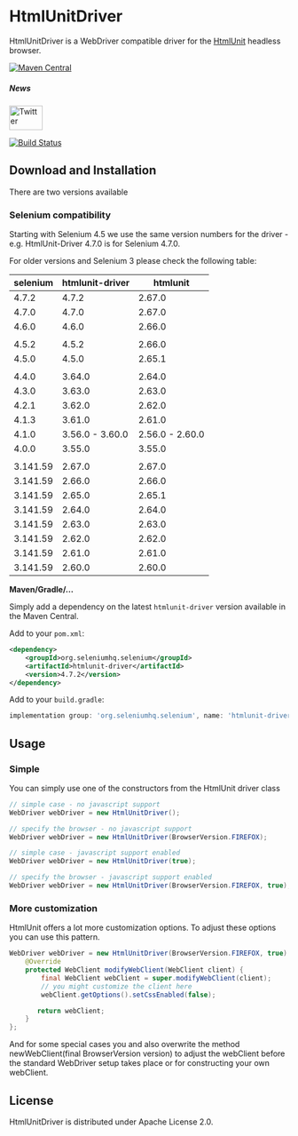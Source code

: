 # HtmlUnitDriver

HtmlUnitDriver is a WebDriver compatible driver for the [HtmlUnit](http://htmlunit.sourceforge.net/) headless browser.

[![Maven Central](https://maven-badges.herokuapp.com/maven-central/org.seleniumhq.selenium/htmlunit-driver/badge.svg)](https://maven-badges.herokuapp.com/maven-central/org.seleniumhq.selenium/htmlunit-driver)

##### News
[<img src="http://htmlunit.sourceforge.net/images/logos/twitter.png" alt="Twitter" height="44" width="60">](https://twitter.com/HtmlUnit)

[![Build Status](https://jenkins.wetator.org/buildStatus/icon?job=HtmlUnitDriver+-+Selenium+4)](https://jenkins.wetator.org/view/HtmlUnit%20Driver/job/HtmlUnitDriver%20-%20Selenium%204/)

## Download and Installation

There are two versions available

### Selenium compatibility

Starting with Selenium 4.5 we use the same version numbers for the driver - e.g. HtmlUnit-Driver 4.7.0
is for Selenium 4.7.0.

For older versions and Selenium 3 please check the following table:

| selenium | htmlunit-driver |    htmlunit     |
|----------|-----------------|-----------------|
|    4.7.2 |           4.7.2 |          2.67.0 |
|    4.7.0 |           4.7.0 |          2.67.0 |
|    4.6.0 |           4.6.0 |          2.66.0 |
|          |                 |                 |
|    4.5.2 |           4.5.2 |          2.66.0 |
|    4.5.0 |           4.5.0 |          2.65.1 |
|          |                 |                 |
|    4.4.0 |          3.64.0 |          2.64.0 |
|    4.3.0 |          3.63.0 |          2.63.0 |
|    4.2.1 |          3.62.0 |          2.62.0 |
|    4.1.3 |          3.61.0 |          2.61.0 |
|    4.1.0 | 3.56.0 - 3.60.0 | 2.56.0 - 2.60.0 |
|    4.0.0 |          3.55.0 |          3.55.0 |
|          |                 |                 |
| 3.141.59 |          2.67.0 |          2.67.0 |
| 3.141.59 |          2.66.0 |          2.66.0 |
| 3.141.59 |          2.65.0 |          2.65.1 |
| 3.141.59 |          2.64.0 |          2.64.0 |
| 3.141.59 |          2.63.0 |          2.63.0 |
| 3.141.59 |          2.62.0 |          2.62.0 |
| 3.141.59 |          2.61.0 |          2.61.0 |
| 3.141.59 |          2.60.0 |          2.60.0 |


**Maven/Gradle/...**

Simply add a dependency on the latest `htmlunit-driver` version available in the Maven Central.

Add to your `pom.xml`:

```xml
<dependency>
    <groupId>org.seleniumhq.selenium</groupId>
    <artifactId>htmlunit-driver</artifactId>
    <version>4.7.2</version>
</dependency>
```

Add to your `build.gradle`:

```groovy
implementation group: 'org.seleniumhq.selenium', name: 'htmlunit-driver', version: '4.7.2'
```


## Usage

### Simple

You can simply use one of the constructors from the HtmlUnit driver class

```java
// simple case - no javascript support
WebDriver webDriver = new HtmlUnitDriver();
```

```java
// specify the browser - no javascript support
WebDriver webDriver = new HtmlUnitDriver(BrowserVersion.FIREFOX);
```

```java
// simple case - javascript support enabled
WebDriver webDriver = new HtmlUnitDriver(true);
```

```java
// specify the browser - javascript support enabled
WebDriver webDriver = new HtmlUnitDriver(BrowserVersion.FIREFOX, true);
```


### More customization

HtmlUnit offers a lot more customization options. To adjust these options you can use this pattern.

```java
WebDriver webDriver = new HtmlUnitDriver(BrowserVersion.FIREFOX, true) {
    @Override
    protected WebClient modifyWebClient(WebClient client) {
        final WebClient webClient = super.modifyWebClient(client);
        // you might customize the client here
        webClient.getOptions().setCssEnabled(false);

       return webClient;
    }
};
```

And for some special cases you and also overwrite the method newWebClient(final BrowserVersion version) to
adjust the webClient before the standard WebDriver setup takes place or for constructing your
own webClient.


## License

HtmlUnitDriver is distributed under Apache License 2.0.
